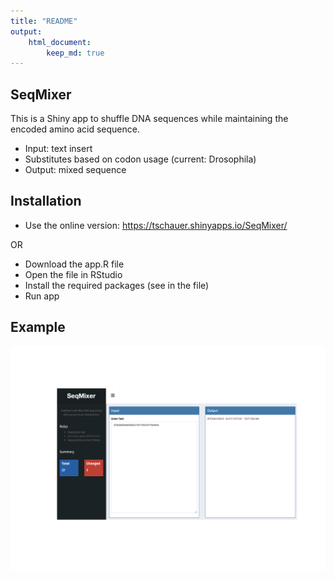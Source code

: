 ```yaml
---
title: "README"
output: 
    html_document:
        keep_md: true
---
```





## SeqMixer

This is a Shiny app to shuffle DNA sequences while maintaining the encoded amino acid sequence.

* Input: text insert
* Substitutes based on codon usage (current: Drosophila)
* Output: mixed sequence


## Installation

* Use the online version: https://tschauer.shinyapps.io/SeqMixer/

OR

* Download the app.R file
* Open the file in RStudio
* Install the required packages (see in the file)
* Run app


## Example


<img src="README_files/figure-html/unnamed-chunk-1-1.png" style="display: block; margin: auto;" />



